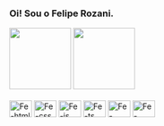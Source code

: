 ### Oi! Sou o Felipe Rozani.

<div>
    <a src="https://github.com/FelipeRozani"></a>
    <img height ="110em" src="https://github-readme-stats.vercel.app/api?username=FelipeRozani&count_private=true&show_icon=true&theme=dracula]https://github.com/FelipeRozani/github-readme-stats"/>
    <img height="110em" src="https://github-readme-stats.vercel.app/api/top-langs/?username=FelipeRozani&hide_progress=true&theme=dracula]https://github.com/FelipeRozani/github-readme-stats"/>
</div>

<div style="display: inline-block;"><br>
    <img align="center" alt="Fe-html" height="30" width="40" src="https://cdn.jsdelivr.net/gh/devicons/devicon/icons/html5/html5-original-wordmark.svg"/>
    <img align="center" alt="Fe-css" height="30" width="40" src="https://cdn.jsdelivr.net/gh/devicons/devicon/icons/css3/css3-original-wordmark.svg"/>
    <img align="center" alt="Fe-js" height="30" width="40" src="https://cdn.jsdelivr.net/gh/devicons/devicon/icons/javascript/javascript-original.svg"/>
    <img align="center" alt="Fe-ts" height="30" width="40" src="https://cdn.jsdelivr.net/gh/devicons/devicon/icons/typescript/typescript-original.svg"/>
    <img align="center" alt="Fe-csharp" height="30" width="40" src="https://cdn.jsdelivr.net/gh/devicons/devicon/icons/csharp/csharp-original.svg"/>
    <img align="center" alt="Fe-python" height="30" width="40" src="https://cdn.jsdelivr.net/gh/devicons/devicon/icons/python/python-original.svg"/>
</div>
